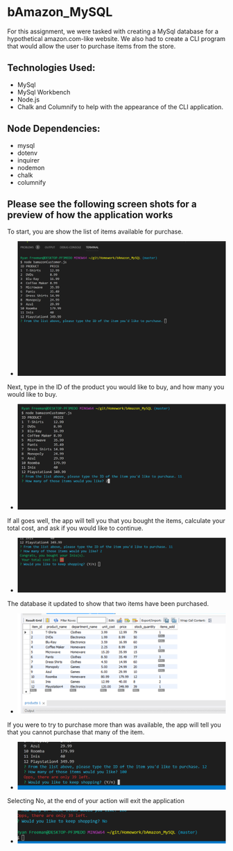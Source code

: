 # bAmazon_MySQL
For this assignment, we were tasked with creating a MySql database for a hypothetical amazon.com-like website. We also had to create a CLI program that would allow the user to purchase items from the store.

## Technologies Used:
- MySql 
- MySql Workbench
- Node.js
- Chalk and Columnify to help with the appearance of the CLI application.

## Node Dependencies: 
- mysql
- dotenv
- inquirer
- nodemon
- chalk
- columnify

## Please see the following screen shots for a preview of how the application works

To start, you are show the list of items available for purchase. 
- ![Starting List](images/start.PNG)

Next, type in the ID of the product you would like to buy, and how many you would like to buy.
- ![User Input](images/userinput.PNG)

If all goes well, the app will tell you that you bought the items, calculate your total cost, and ask if you would like to continue.
- ![Successful Result](images/success.PNG)

The database it updated to show that two items have been purchased.
- ![First Database Picture](images/database1.PNG)

If you were to try to purchase more than was available, the app will tell you that you cannot purchase that many of the item.
- ![Opps Not Enough Stock](images/oops.PNG)

Selecting No, at the end of your action will exit the application
- ![No - Exit](images/no.PNG)

